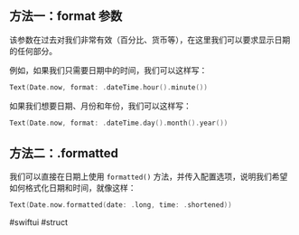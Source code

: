 ## 方法一：format 参数

该参数在过去对我们非常有效（百分比、货币等），在这里我们可以要求显示日期的任何部分。

例如，如果我们只需要日期中的时间，我们可以这样写：

```swift
Text(Date.now, format: .dateTime.hour().minute())
```

如果我们想要日期、月份和年份，我们可以这样写：

```swift
Text(Date.now, format: .dateTime.day().month().year())
```

## 方法二：.formatted

我们可以直接在日期上使用 `formatted()` 方法，并传入配置选项，说明我们希望如何格式化日期和时间，就像这样：

```swift
Text(Date.now.formatted(date: .long, time: .shortened))
```

#swiftui #struct 